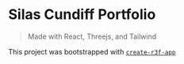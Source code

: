 # Silas Cundiff Portfolio

> Made with React, Threejs, and Tailwind

This project was bootstrapped with [`create-r3f-app`](https://github.com/utsuboco/create-r3f-app)
